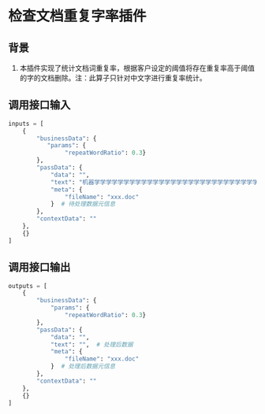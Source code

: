 # 检查文档重复字率插件

## 背景

1. 本插件实现了统计文档词重复率，根据客户设定的阈值将存在重复率高于阈值的字的文档删除。注：此算子只针对中文字进行重复率统计。

## 调用接口输入
```python
inputs = [
    {
        "businessData": {
           "params": {
                "repeatWordRatio": 0.3}
		},
        "passData": {
            "data": "",
            "text": "机器学学学学学学学学学学学学学学学学学学学学学学学学学学学学学学习",  # 待处理数据
            "meta": {
                "fileName": "xxx.doc"
            }  # 待处理数据元信息 
        },
        "contextData": ""
    },
    {}
]
```

## 调用接口输出
```python
outputs = [
    {
        "businessData": {
            "params": {
                "repeatWordRatio": 0.3}
		},
        "passData": {
            "data": "",
            "text": "",  # 处理后数据
            "meta": {
                "fileName": "xxx.doc"
            }  # 处理后数据元信息 
        },
        "contextData": ""
    },
    {}
]
```

